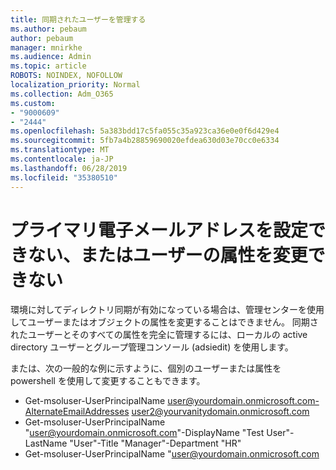 ```yaml
---
title: 同期されたユーザーを管理する
ms.author: pebaum
author: pebaum
manager: mnirkhe
ms.audience: Admin
ms.topic: article
ROBOTS: NOINDEX, NOFOLLOW
localization_priority: Normal
ms.collection: Adm_O365
ms.custom:
- "9000609"
- "2444"
ms.openlocfilehash: 5a383bdd17c5fa055c35a923ca36e0e0f6d429e4
ms.sourcegitcommit: 5fb7a4b28859690020efdea630d03e70cc0e6334
ms.translationtype: MT
ms.contentlocale: ja-JP
ms.lasthandoff: 06/28/2019
ms.locfileid: "35380510"
---
```

# <a name="unable-to-set-primary-email-address-or-change-user-attributes"></a>プライマリ電子メールアドレスを設定できない、またはユーザーの属性を変更できない

環境に対してディレクトリ同期が有効になっている場合は、管理センターを使用してユーザーまたはオブジェクトの属性を変更することはできません。
同期されたユーザーとそのすべての属性を完全に管理するには、ローカルの active directory ユーザーとグループ管理コンソール (adsiedit) を使用します。  

または、次の一般的な例に示すように、個別のユーザーまたは属性を powershell を使用して変更することもできます。 
- Get-msoluser-UserPrincipalName user@yourdomain.onmicrosoft.com-AlternateEmailAddresses user2@yourvanitydomain.onmicrosoft.com
- Get-msoluser-UserPrincipalName "user@yourdomain.onmicrosoft.com"-DisplayName "Test User"-LastName "User"-Title "Manager"-Department "HR"
- Get-msoluser-UserPrincipalName "user@yourdomain.onmicrosoft.com